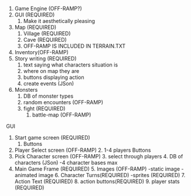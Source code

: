 1. Game Engine (OFF-RAMP?)
2. GUI (REQUIRED)
    1. Make it aesthetically pleasing
3. Map (REQUIRED)
    1. Village (REQUIRED)
    2. Cave (REQUIRED)
    3. OFF-RAMP IS INCLUDED IN TERRAIN.TXT
5. Inventory(OFF-RAMP)
6. Story writing (REQUIRED)
    1. text saying what characters situation is
    2. where on map they are
    3. buttons displaying action 
    4. create events (JSon)
7. Monsters
    1. DB of monster types
    2. random encounters (OFF-RAMP)
    3. fight (REQUIRED)
        1. battle-map (OFF-RAMP)

GUI
1. Start game screen (REQUIRED)
    1. Buttons
2. Player Select screen (OFF-RAMP)
    2. 1-4 players Buttons
3. Pick Character screen (OFF-RAMP)
    3. select through players
    4. DB of characters (JSon)
        -4 character bases max
4. Main Game Frame (REQUIRED)
    5. Images (OFF-RAMP)
        -static image
        -animated image
    6. Character Turns(REQUIRED)
        -sprites (REQUIRED)
    7. Action Text (REQUIRED)
    8. action buttons(REQUIRED)
    9. player stats (REQUIRED)